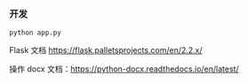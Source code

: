 ### 开发

```shell
python app.py
```

Flask 文档 https://flask.palletsprojects.com/en/2.2.x/

操作 docx 文档：https://python-docx.readthedocs.io/en/latest/